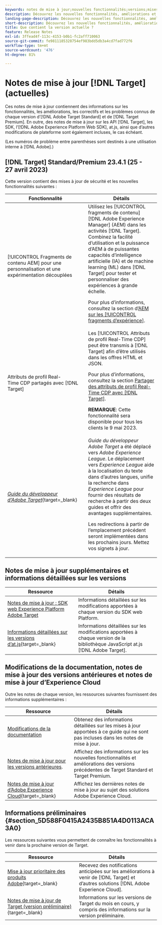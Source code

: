 ```yaml
---
keywords: notes de mise à jour;nouvelles fonctionnalités;versions;mises à jour;mise à jour;version;amélioration;améliorations;correctifs;correctifs de bugs;mises à jour
description: Découvrez les nouvelles fonctionnalités, améliorations et correctifs de la version actuelle dʼ [!DNL Adobe Target], notamment les SDK, les API et les bibliothèques JavaScript.
landing-page-description: Découvrez les nouvelles fonctionnalités, améliorations et correctifs de la version actuelle d’ [!DNL Adobe Target].
short-description: Découvrez les nouvelles fonctionnalités, améliorations et correctifs de la version actuelle d’ [!DNL Adobe Target].
title: Que contient la version actuelle ?
feature: Release Notes
exl-id: 3ffead4f-113c-4153-b0b1-fc2aff710063
source-git-commit: fe9811185328754ef983bdd5db3a4cd7fad772f6
workflow-type: tm+mt
source-wordcount: '476'
ht-degree: 81%

---
```


# Notes de mise à jour [!DNL Target] (actuelles)

Ces notes de mise à jour contiennent des informations sur les fonctionnalités, les améliorations, les correctifs et les problèmes connus de chaque version d’[!DNL Adobe Target Standard] et de [!DNL Target Premium]. En outre, des notes de mise à jour sur les API [!DNL Target], les SDK, l’[!DNL Adobe Experience Platform Web SDK], at.js, ainsi que d’autres modifications de plateforme sont également incluses, le cas échéant.

(Les numéros de problème entre parenthèses sont destinés à une utilisation interne à [!DNL Adobe].)

## [!DNL Target] Standard/Premium 23.4.1 (25 - 27 avril 2023)

Cette version contient des mises à jour de sécurité et les nouvelles fonctionnalités suivantes :

| Fonctionnalité | Détails |
|--- |--- |
| [!UICONTROL Fragments de contenu AEM] pour une personnalisation et une expérimentation découplées | Utilisez les [!UICONTROL fragments de contenu] [!DNL Adobe Experience Manager] (AEM) dans les activités [!DNL Target]. Combinez la facilité d’utilisation et la puissance d’AEM à de puissantes capacités d’intelligence artificielle (IA) et de machine learning (ML) dans [!DNL Target] pour tester et personnaliser des expériences à grande échelle.<P>Pour plus d’informations, consultez la section d’[AEM sur les [!UICONTROL fragments d’expérience]](/help/main/c-integrating-target-with-mac/aem/content-fragments-aem.md). |
| Attributs de profil Real-Time CDP partagés avec [!DNL Target] | Les [!UICONTROL Attributs de profil Real-Time CDP] peut être transmis à [!DNL Target] afin d’être utilisés dans les offres HTML et JSON.<P>Pour plus d’informations, consultez la section [Partager des attributs de profil Real-Time CDP avec [!DNL Target]](/help/main/c-integrating-target-with-mac/integrating-with-rtcdp.md#rtcdp-profile-attributes).<p>**REMARQUE**: Cette fonctionnalité sera disponible pour tous les clients le 9 mai 2023. |
| [*Guide du développeur d’Adobe Target*](https://experienceleague.adobe.com/docs/target-dev/developer/overview.html){target=_blank} | *Guide du développeur Adobe Target* a été déplacé vers *Adobe Experience League*. Le déplacement vers *Experience League* aide à la localisation du texte dans d’autres langues, unifie la recherche dans *Experience League* pour fournir des résultats de recherche à partir des deux guides et offrir des avantages supplémentaires.<P>Les redirections à partir de l’emplacement précédent seront implémentées dans les prochains jours. Mettez vos signets à jour. |

## Notes de mise à jour supplémentaires et informations détaillées sur les versions

| Ressource | Détails |
|--- |--- |
| [Notes de mise à jour : SDK web Experience Platform Adobe Target](https://experienceleague.adobe.com/docs/experience-platform/edge/release-notes.html?lang=fr) | Informations détaillées sur les modifications apportées à chaque version du SDK web Platform. |
| [Informations détaillées sur les versions d’at.js](https://experienceleague.corp.adobe.com/docs/target-dev/developer/client-side/at-js-implementation/target-atjs-versions.html){target=_blank} | Informations détaillées sur les modifications apportées à chaque version de la bibliothèque JavaScript at.js [!DNL Adobe Target]. |

## Modifications de la documentation, notes de mise à jour des versions antérieures et notes de mise à jour d’Experience Cloud

Outre les notes de chaque version, les ressources suivantes fournissent des informations supplémentaires :

| Ressource | Détails |
|--- |--- |
| [Modifications de la documentation](/help/main/r-release-notes/doc-change.md) | Obtenez des informations détaillées sur les mises à jour apportées à ce guide qui ne sont pas incluses dans les notes de mise à jour. |
| [Notes de mise à jour pour les versions antérieures](/help/main/r-release-notes/release-notes-for-previous-releases.md). | Affichez des informations sur les nouvelles fonctionnalités et améliorations des versions précédentes de Target Standard et Target Premium. |
| [Notes de mise à jour d’Adobe Experience Cloud](https://experienceleague.adobe.com/docs/release-notes/experience-cloud/current.html?lang=fr){target=_blank} | Affichez les dernières notes de mise à jour au sujet des solutions Adobe Experience Cloud. |

## Informations préliminaires {#section_5D588F0415A2435B851A4D0113ACA3A0}

Les ressources suivantes vous permettent de connaître les fonctionnalités à venir dans la prochaine version de Target.

| Ressource | Détails |
|--- |--- |
| [Mise à jour prioritaire des produits Adobe](https://www.adobe.com/subscription/priority-product-update.html){target=_blank} | Recevez des notifications anticipées sur les améliorations à venir de [!DNL Target] et d’autres solutions [!DNL Adobe Experience Cloud]. |
| [Notes de mise à jour de Target (version préliminaire)](/help/main/r-release-notes/target-release-notes.md){target=_blank} | Informations sur les versions de Target du mois en cours, y compris des informations sur la version préliminaire. |
